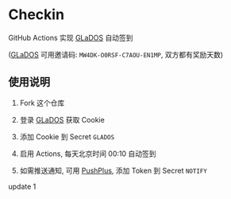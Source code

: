 # Checkin

GitHub Actions 实现 [GLaDOS][glados] 自动签到

([GLaDOS][glados] 可用邀请码: `MW4DK-O0RSF-C7AOU-EN1MP`, 双方都有奖励天数)

## 使用说明


1. Fork 这个仓库

1. 登录 [GLaDOS][glados] 获取 Cookie

1. 添加 Cookie 到 Secret `GLADOS`

1. 启用 Actions, 每天北京时间 00:10 自动签到

1. 如需推送通知, 可用 [PushPlus][pushplus], 添加 Token 到 Secret `NOTIFY`

[glados]: https://github.com/glados-network/GLaDOS
[pushplus]: https://www.pushplus.plus/

update 1
